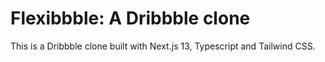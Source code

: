 # Flexibbble: A Dribbble clone

This is a Dribbble clone built with Next.js 13, Typescript and Tailwind CSS.
